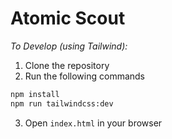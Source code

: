 # Atomic Scout

*To Develop (using Tailwind):*

1. Clone the repository
2. Run the following commands
```bash
npm install
npm run tailwindcss:dev
```
3. Open `index.html` in your browser